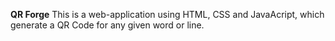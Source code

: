 **QR Forge**
This is a web-application using HTML, CSS and JavaAcript, which generate a QR Code for any given word or line.

